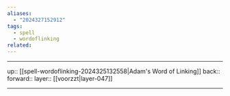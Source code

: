 ```yaml
---
aliases:
  - "2024327152912"
tags:
  - spell
  - wordoflinking
related:
---
```




***

up:: [[spell-wordoflinking-2024325132558|Adam's Word of Linking]]
back:: 
forward:: 
layer:: [[voorzzt|layer-047]]

***
